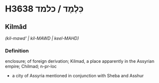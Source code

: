 # H3638 כִּלְמָד / כלמד

## Kilmâd

_(kil-mawd' | kil-MAWD | keel-MAHD)_

### Definition

enclosure; of foreign derivation; Kilmad, a place apparently in the Assyrian empire; Chilmad; n-pr-loc

- a city of Assyria mentioned in conjunction with Sheba and Asshur
